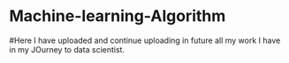 # Machine-learning-Algorithm
#Here I have uploaded and continue uploading in future all my work I have in my JOurney to data scientist.
